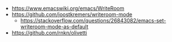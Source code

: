 - https://www.emacswiki.org/emacs/WriteRoom
- https://github.com/joostkremers/writeroom-mode
  - https://stackoverflow.com/questions/26843082/emacs-set-writeroom-mode-as-default
- https://github.com/rnkn/olivetti